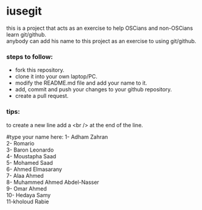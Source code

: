 # iusegit

this is a project that acts as an exercise to help OSCians and non-OSCians learn git/github.<br/>
anybody can add his name to this project as an exercise to using git/github.<br/>

### steps to follow:
* fork this repository.
* clone it into your own laptop/PC.
* modify the README.md file and add your name to it.
* add, commit and push your changes to your github repository.
* create a pull request.

### tips:

to create a new line add a \<br /\> at the end of the line.

#type your name here:
1- Adham Zahran<br/>
2- Romario<br/>
3- Baron Leonardo<br/>
4- Moustapha Saad <br/>
5- Mohamed Saad<br/>
6- Ahmed Elmasarany <br/>
7- Alaa Ahmed <br/>
8- Muhammed Ahmed Abdel-Nasser <br/>
9- Omar Ahmed<br/>
10- Hedaya Samy</br>
11-kholoud Rabie</br>